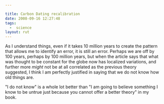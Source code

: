 ```yaml
---

title: Carbon Dating recalibration
date: 2008-09-16 12:27:48
tags:
  -  science
layout: rut
---
```


As I understand things, even if it takes 10 million years to create the pattern that allows me to identify an error, it is still an error.  Perhaps we are off by 100 years, perhaps by 100 million years, but when the article says that what was thought to be constant for the globe now has localized variations, and further more *might* not be at all correlated as the previous theory suggested, I think I am perfectly justified in saying that we do not know how old things are. 

"I do not know" is a whole lot better than "I am going to believe something I know to be untrue just because you cannot offer a better theory" in my book. 

